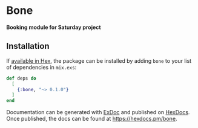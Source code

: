 # Bone

**Booking module for Saturday project**

## Installation

If [available in Hex](https://hex.pm/docs/publish), the package can be installed
by adding `bone` to your list of dependencies in `mix.exs`:

```elixir
def deps do
  [
    {:bone, "~> 0.1.0"}
  ]
end
```

Documentation can be generated with [ExDoc](https://github.com/elixir-lang/ex_doc)
and published on [HexDocs](https://hexdocs.pm). Once published, the docs can
be found at <https://hexdocs.pm/bone>.

